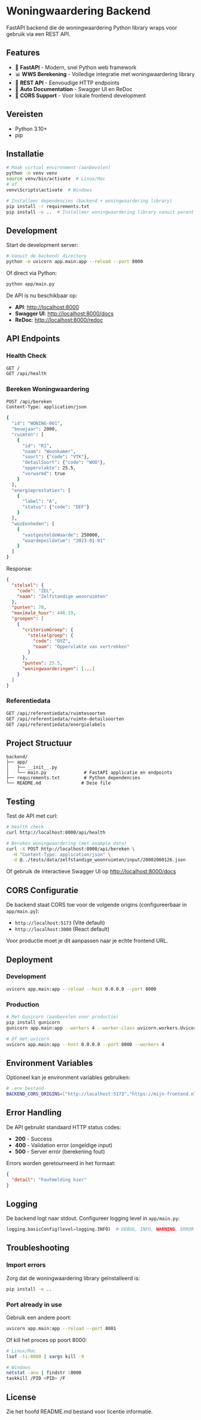 # Woningwaardering Backend

FastAPI backend die de woningwaardering Python library wraps voor gebruik via een REST API.

## Features

- 🚀 **FastAPI** - Modern, snel Python web framework
- 📊 **WWS Berekening** - Volledige integratie met woningwaardering library
- 🔌 **REST API** - Eenvoudige HTTP endpoints
- 📝 **Auto Documentation** - Swagger UI en ReDoc
- 🔄 **CORS Support** - Voor lokale frontend development

## Vereisten

- Python 3.10+
- pip

## Installatie

```bash
# Maak virtual environment (aanbevolen)
python -m venv venv
source venv/bin/activate  # Linux/Mac
# of
venv\Scripts\activate  # Windows

# Installeer dependencies (backend + woningwaardering library)
pip install -r requirements.txt
pip install -e ..  # Installeer woningwaardering library vanuit parent directory
```

## Development

Start de development server:

```bash
# Vanuit de backend/ directory
python -m uvicorn app.main:app --reload --port 8000
```

Of direct via Python:

```bash
python app/main.py
```

De API is nu beschikbaar op:
- **API**: [http://localhost:8000](http://localhost:8000)
- **Swagger UI**: [http://localhost:8000/docs](http://localhost:8000/docs)
- **ReDoc**: [http://localhost:8000/redoc](http://localhost:8000/redoc)

## API Endpoints

### Health Check

```bash
GET /
GET /api/health
```

### Bereken Woningwaardering

```bash
POST /api/bereken
Content-Type: application/json

{
  "id": "WONING-001",
  "bouwjaar": 2000,
  "ruimten": [
    {
      "id": "R1",
      "naam": "Woonkamer",
      "soort": {"code": "VTK"},
      "detailSoort": {"code": "WOO"},
      "oppervlakte": 25.5,
      "verwarmd": true
    }
  ],
  "energieprestaties": [
    {
      "label": "A",
      "status": {"code": "DEF"}
    }
  ],
  "wozEenheden": [
    {
      "vastgesteldeWaarde": 250000,
      "waardepeildatum": "2023-01-01"
    }
  ]
}
```

Response:

```json
{
  "stelsel": {
    "code": "ZEL",
    "naam": "Zelfstandige woonruimten"
  },
  "punten": 78,
  "maximale_huur": 446.19,
  "groepen": [
    {
      "criteriumGroep": {
        "stelselgroep": {
          "code": "OVZ",
          "naam": "Oppervlakte van vertrekken"
        }
      },
      "punten": 25.5,
      "woningwaarderingen": [...]
    }
  ]
}
```

### Referentiedata

```bash
GET /api/referentiedata/ruimtesoorten
GET /api/referentiedata/ruimte-detailsoorten
GET /api/referentiedata/energielabels
```

## Project Structuur

```
backend/
├── app/
│   ├── __init__.py
│   └── main.py              # FastAPI applicatie en endpoints
├── requirements.txt         # Python dependencies
└── README.md               # Deze file
```

## Testing

Test de API met curl:

```bash
# Health check
curl http://localhost:8000/api/health

# Bereken woningwaardering (met example data)
curl -X POST http://localhost:8000/api/bereken \
  -H "Content-Type: application/json" \
  -d @../tests/data/zelfstandige_woonruimten/input/20002000126.json
```

Of gebruik de interactieve Swagger UI op [http://localhost:8000/docs](http://localhost:8000/docs)

## CORS Configuratie

De backend staat CORS toe voor de volgende origins (configureerbaar in `app/main.py`):
- `http://localhost:5173` (Vite default)
- `http://localhost:3000` (React default)

Voor productie moet je dit aanpassen naar je echte frontend URL.

## Deployment

### Development

```bash
uvicorn app.main:app --reload --host 0.0.0.0 --port 8000
```

### Production

```bash
# Met Gunicorn (aanbevolen voor productie)
pip install gunicorn
gunicorn app.main:app --workers 4 --worker-class uvicorn.workers.UvicornWorker --bind 0.0.0.0:8000

# Of met uvicorn
uvicorn app.main:app --host 0.0.0.0 --port 8000 --workers 4
```

## Environment Variables

Optioneel kan je environment variables gebruiken:

```bash
# .env bestand
BACKEND_CORS_ORIGINS=["http://localhost:5173","https://mijn-frontend.nl"]
```

## Error Handling

De API gebruikt standaard HTTP status codes:

- **200** - Success
- **400** - Validation error (ongeldige input)
- **500** - Server error (berekening fout)

Errors worden geretourneerd in het formaat:

```json
{
  "detail": "Foutmelding hier"
}
```

## Logging

De backend logt naar stdout. Configureer logging level in `app/main.py`:

```python
logging.basicConfig(level=logging.INFO)  # DEBUG, INFO, WARNING, ERROR
```

## Troubleshooting

### Import errors

Zorg dat de woningwaardering library geïnstalleerd is:
```bash
pip install -e ..
```

### Port already in use

Gebruik een andere poort:
```bash
uvicorn app.main:app --reload --port 8001
```

Of kill het proces op poort 8000:
```bash
# Linux/Mac
lsof -ti:8000 | xargs kill -9

# Windows
netstat -ano | findstr :8000
taskkill /PID <PID> /F
```

## License

Zie het hoofd README.md bestand voor licentie informatie.
